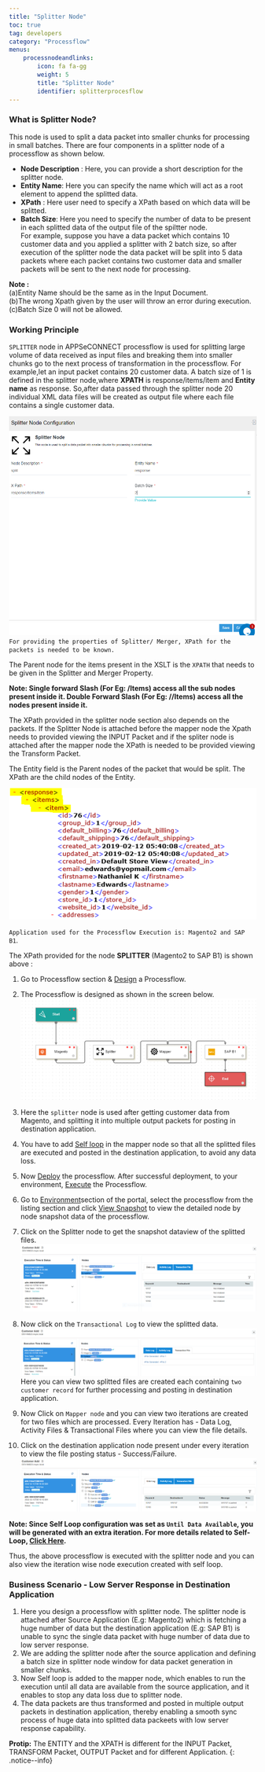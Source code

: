 ```yaml
---
title: "Splitter Node"
toc: true
tag: developers
category: "Processflow"
menus: 
    processnodeandlinks:
        icon: fa fa-gg
        weight: 5
        title: "Splitter Node" 
        identifier: splitterprocesflow
---
```


### What is Splitter Node?

This node is used to split a data packet into smaller chunks for processing in small batches. There are four components in a splitter node of a processflow
as shown below. 

- **Node Description** : Here, you can provide a short description for the splitter node.  
- **Entity Name**: Here you can specify the name which will act as a root element to append the splitted data.  
 - **XPath** : Here user need to specify a XPath based on which data will be splitted.
- **Batch Size**: Here you need to specify the number of data to be present in each splitted data of the output file of the spiltter node.  
For example, suppose you have a data packet which contains 10 customer data and you applied a splitter 
with 2 batch size, so after execution of the splitter node the data packet will be split into 5 data 
packets where each packet contains two customer data and smaller packets will be sent to the next node
for processing.     
  

**Note :**  
(a)Entity Name should be the same as in the Input Document.  
(b)The wrong Xpath given by the user will throw an error during execution.  
(c)Batch Size 0 will not be allowed.  

### Working Principle

`SPLITTER` node in APPSeCONNECT processflow is used for splitting large volume of data received as input files and 
breaking them into smaller chunks go to the next process of transformation in the processflow. For example,let an input packet contains 20 customer data. A batch size of 1 is defined in the splitter node,where **XPATH**  is  response/items/item and **Entity name** as response. 
So,after data passed through the splitter node 20 individual XML data files will be created as output file where each file contains a single customer data.

![Processflow Splitter Properties](\staticfiles\processflow\media\splitternode1.png)     
`For providing the properties of Splitter/ Merger, XPath for the packets is needed to be known.` 

The Parent node for the items present in the XSLT is the `XPATH` that needs to be given in the Splitter and Merger Property.

**Note: Single forward Slash (For Eg: /Items) access all the sub nodes present inside it. 
Double Forward Slash (For Eg: //Items) access all the nodes present inside it.**

The XPath provided in the splitter node section also depends on the packets. If the Splitter Node is attached before the 
mapper node the Xpath needs to provided viewing the INPUT Packet and if the spliter node is attached after the mapper 
node the XPath is needed to be provided viewing the Transform Packet.

The Entity field is the Parent nodes of the packet that would be split. The XPath are the child nodes of the Entity.

![TroubleshootingSplitter2](/staticfiles/workflow-management/media/Splitter/TroubleshootingSplitter2.png)  

`Application used for the Processflow Execution is: Magento2 and SAP B1`.

The XPath provided for the node **SPLITTER** (Magento2 to SAP B1) is shown above :      

1) Go to Processflow section & [Design](/processflow/designer-processflow/) a Processflow.  
2) The Processflow is designed as shown in the screen below.
![splitflow1](\staticfiles\processflow\media\splitternode2.png)
3) Here the `splitter` node is used after  getting customer data from Magento,
and splitting it into multiple output packets for posting in destination application.  
4) You have to add [Self loop](/processflow/working-with-processflow-selfloop/) in the mapper node so that all the splitted files are executed
and posted in the destination application, to avoid any data loss.   
5) Now [Deploy](/processflow/deploying-and-executing-processfloww/) the processflow. After successful deployment, to your environment, [Execute](/processflow/deploying-and-executing-processfloww/) the Processflow.  
6) Go to [Environment](/deployment/Environment-Management/)section of the portal, select the processflow from the listing section and click [View Snapshot](/processflow/snapshot-processflow/)
to view the detailed node by node snapshot data of the processflow.    
7) Click on the Splitter node to get the snapshot dataview of the splitted files.      
![splitflow2](\staticfiles\processflow\media\splitternode3.png)      
8) Now click on the `Transactional Log` to view the splitted data.    
 ![splitflow3](\staticfiles\processflow\media\splitternode4.png)      
Here you can view two splitted files are created each containing `two customer record` for further processing and 
posting in destination application.   
9) Now Click on `Mapper node` and you can view two iterations are created for two files
which are processed. Every Iteration has - Data Log, Activity Files & Transactional Files where you can view
the file details.
   
10) Click on the destination application node present under every iteration to view the
file posting status - Success/Failure.    
![splitflow4](\staticfiles\processflow\media\splitternode5.png)

**Note: Since Self Loop configuration was set as `Until Data Available`, you will be generated with an extra iteration. For more details related to Self-Loop, [Click Here](/processflow/working-with-processflow-selfloop/).**


Thus, the above processflow is executed with the splitter node and you can also 
view the iteration wise node execution created with self loop.

### Business Scenario - Low Server Response in Destination Application   

1. Here you design a processflow with splitter node. The splitter node is attached
 after Source Application (E.g: Magento2) which is fetching a huge number of data but the
destination application (E.g: SAP B1) is unable to sync the single data packet with huge number of 
data due to low server response.
2. We are adding the splitter node after the source application and defining a batch size in splitter node
window for data packet generation in smaller chunks.
3. Now Self loop is added to the mapper node, which enables to run the execution until all data are
available from the source application, and it enables to stop any data loss due to splitter node.
4. The data packets are thus transformed and posted in multiple output packets in destination
application, thereby enabling a smooth sync process of huge data into splitted data packeets 
with low server response capability.


**Protip:** The ENTITY and the XPATH is different for the INPUT Packet, TRANSFORM Packet, OUTPUT Packet and for 
different Application.
{: .notice--info}